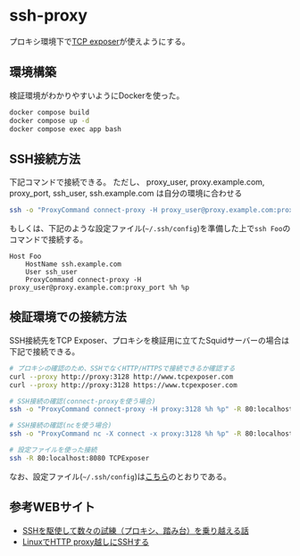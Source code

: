 # ssh-proxy

プロキシ環境下で[TCP exposer](https://www.tcpexposer.com/)が使えようにする。


## 環境構築

検証環境がわかりやすいようにDockerを使った。

```bash
docker compose build
docker compose up -d
docker compose exec app bash
```


## SSH接続方法

下記コマンドで接続できる。
ただし、 proxy_user, proxy.example.com, proxy_port, ssh_user, ssh.example.com は自分の環境に合わせる

```bash
ssh -o "ProxyCommand connect-proxy -H proxy_user@proxy.example.com:proxy_port %h %p" ssh_user@ssh.example.com
```

もしくは、下記のような設定ファイル(```~/.ssh/config```)を準備した上で```ssh Foo```のコマンドで接続する。
```
Host Foo
    HostName ssh.example.com
    User ssh_user
    ProxyCommand connect-proxy -H proxy_user@proxy.example.com:proxy_port %h %p
```


## 検証環境での接続方法

SSH接続先をTCP Exposer、プロキシを検証用に立てたSquidサーバーの場合は下記で接続できる。

```bash
# プロキシの確認のため、SSHでなくHTTP/HTTPSで接続できるか確認する
curl --proxy http://proxy:3128 http://www.tcpexposer.com
curl --proxy http://proxy:3128 https://www.tcpexposer.com

# SSH接続の確認(connect-proxyを使う場合)
ssh -o "ProxyCommand connect-proxy -H proxy:3128 %h %p" -R 80:localhost:8080 anonymous@tcpexposer.com

# SSH接続の確認(ncを使う場合)
ssh -o "ProxyCommand nc -X connect -x proxy:3128 %h %p" -R 80:localhost:8080 anonymous@tcpexposer.com

# 設定ファイルを使った接続
ssh -R 80:localhost:8080 TCPExposer
```

なお、設定ファイル(```~/.ssh/config```)は[こちら](ssh-config.txt)のとおりである。


## 参考WEBサイト

- [SSHを駆使して数々の試練（プロキシ、踏み台）を乗り越える話](https://qiita.com/u-koji/items/c23c06ef594e34655666)
- [LinuxでHTTP proxy越しにSSHする](https://ymotongpoo.hatenablog.com/entry/20110325/1301039272)

